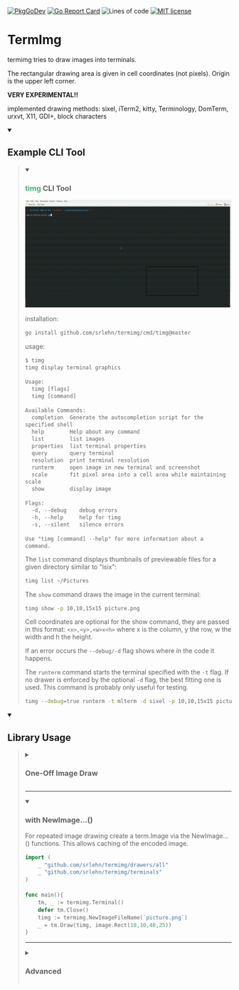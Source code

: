 [![PkgGoDev](https://pkg.go.dev/badge/github.com/srlehn/termimg)](https://pkg.go.dev/github.com/srlehn/termimg@master)
[![Go Report Card](https://goreportcard.com/badge/srlehn/termimg)](https://goreportcard.com/report/srlehn/termimg)
![Lines of code](https://img.shields.io/tokei/lines/github/srlehn/termimg)
[![MIT license](https://img.shields.io/badge/License-MIT-blue.svg)](https://lbesson.mit-license.org/)

# TermImg

termimg tries to draw images into terminals.

The rectangular drawing area is given in cell coordinates (not pixels). Origin is the upper left corner.

**VERY EXPERIMENTAL!!**

implemented drawing methods: sixel, iTerm2, kitty, Terminology, DomTerm, urxvt, X11, GDI+, block characters

<details open><summary><h2>Example CLI Tool</h2></summary>

<blockquote><details open><summary><h3><span style="color:mediumseagreen">timg</span> CLI Tool</h3></summary>

![demo.gif](_demos/demo.gif)

installation:
```sh
go install github.com/srlehn/termimg/cmd/timg@master
```
usage:
```
$ timg
timg display terminal graphics

Usage:
  timg [flags]
  timg [command]

Available Commands:
  completion  Generate the autocompletion script for the specified shell
  help        Help about any command
  list        list images
  properties  list terminal properties
  query       query terminal
  resolution  print terminal resolution
  runterm     open image in new terminal and screenshot
  scale       fit pixel area into a cell area while maintaining scale
  show        display image

Flags:
  -d, --debug    debug errors
  -h, --help     help for timg
  -s, --silent   silence errors

Use "timg [command] --help" for more information about a command.
```

The `list` command displays thumbnails of previewable files for a given directory similar to "lsix":
```sh
timg list ~/Pictures
```

The `show` command draws the image in the current terminal:
```sh
timg show -p 10,10,15x15 picture.png
```
Cell coordinates are optional for the show command, they are passed in this format: `<x>,<y>,<w>x<h>` where x is the column, y the row, w the width and h the height.

If an error occurs the `--debug/-d` flag shows where in the code it happens.

The `runterm` command starts the terminal specified with the `-t` flag. If no drawer is enforced by the optional `-d` flag, the best fitting one is used. This command is probably only useful for testing.
```sh
timg --debug=true runterm -t mlterm -d sixel -p 10,10,15x15 picture.png
```
</details>

<blockquote></details>

<details open><summary><h2>Library Usage</h2></summary>

<blockquote><details><summary><h3>One-Off Image Draw</h3></summary>

```go
import (
    _ "github.com/srlehn/termimg/drawers/all"
	_ "github.com/srlehn/termimg/terminals"
)

func main(){
    defer termimg.CleanUp()
    _ = termimg.DrawFile(`picture.png`, image.Rect(10,10,40,25))
}
```
</details>

---

<details open><summary><h3>with NewImage…()</h3></summary>

For repeated image drawing create a term.Image via the NewImage…() functions.
This allows caching of the encoded image.

```go
import (
    _ "github.com/srlehn/termimg/drawers/all"
	_ "github.com/srlehn/termimg/terminals"
)

func main(){
	tm, _ := termimg.Terminal()
    defer tm.Close()
    timg := termimg.NewImageFileName(`picture.png`)
    _ = tm.Draw(timg, image.Rect(10,10,40,25))
}
```
</details>

---

<details><summary><h3>Advanced</h3></summary>

```go
import (
    _ "github.com/srlehn/termimg/drawers/sane"
	_ "github.com/srlehn/termimg/terminals"
)

func main(){
	wm.SetImpl(wmimpl.Impl())
	opts := []term.Option{
		term.SetPTYName(`dev/pts/2`),
		term.SetTTYProvider(gotty.New, false),
		term.SetQuerier(qdefault.NewQuerier(), true),
		term.SetResizer(&rdefault.Resizer{}),
}
	tm, err := term.NewTerminal(opts...)
	if err != nil {
		log.Fatal(err)
	}
    defer tm.Close()
    var img image.Image // TODO load image
    timg := termimg.NewImage(img)
    if err := tm.Draw(timg, image.Rect(10,10,40,25)); err != nil {
		log.Fatal(err)
    }
}
```

The default options are packed together in `termimg.DefaultConfig`.
</details>

</blockquote></details>
